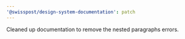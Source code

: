 ```yaml
---
'@swisspost/design-system-documentation': patch
---
```


Cleaned up documentation to remove the nested paragraphs errors.
